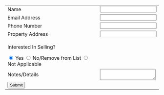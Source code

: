 
<form action="process.php" method="post">
    <table>
    <tbody>
    <tr>
        <td>
            Name
        </td>
        <td>
            <input type="text" name="ContactName">
        </td>
    </tr>
    <tr>
        <td>
            Email Address
        </td>
        <td>
            <input type="text" name="Email">
        </td>
    </tr>
    <tr>
        <td>
            Phone Number
        </td>
        <td>
            <input type="text" name="Phone">
        </td>
    </tr>
    <tr>
    <td>
            Property Address
        </td>
        <td>
            <input type="text" name="PropertyAddress">
        </td>
    </tr>
    <tr>
    <td>
    <p>Interested In Selling?</p>
    <input type="radio" id="Yes" name="Status" value="Yes"
         checked>
  <label for="Yes">Yes</label>
  <input type="radio" id="No" name="Status" value="No">
  <label for="dewey">No/Remove from List</label>
  <input type="radio" id="NA" name="Status" value="NA">
  <label for="NA">Not Applicable</label>
    <tr>
        <td>
            Notes/Details
        </td>
        <td>
            <textarea name="Comment"></textarea>
        </td>
    </tr>
    <td>
    <input type="submit" value="Submit">
    </td>
    </tbody>
    </table>
</form>

